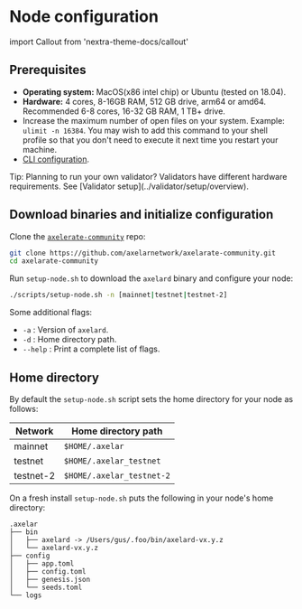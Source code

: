 # Node configuration

import Callout from 'nextra-theme-docs/callout'

## Prerequisites

- **Operating system:** MacOS(x86 intel chip) or Ubuntu (tested on 18.04).
- **Hardware:** 4 cores, 8-16GB RAM, 512 GB drive, arm64 or amd64. Recommended 6-8 cores, 16-32 GB RAM, 1 TB+ drive.
- Increase the maximum number of open files on your system. Example: `ulimit -n 16384`. You may wish to add this command to your shell profile so that you don't need to execute it next time you restart your machine.
- [CLI configuration](config-cli).

<Callout emoji="💡">
  Tip: Planning to run your own validator? Validators have different hardware requirements.  See [Validator setup](../validator/setup/overview).
</Callout>

## Download binaries and initialize configuration

Clone the [`axelerate-community`](https://github.com/axelarnetwork/axelarate-community) repo:

```bash
git clone https://github.com/axelarnetwork/axelarate-community.git
cd axelarate-community
```

Run `setup-node.sh` to download the `axelard` binary and configure your node:

```bash
./scripts/setup-node.sh -n [mainnet|testnet|testnet-2]
```

Some additional flags:

- `-a` : Version of `axelard`.
- `-d` : Home directory path.
- `--help` : Print a complete list of flags.

## Home directory

By default the `setup-node.sh` script sets the home directory for your node as follows:

| Network   | Home directory path   |
| --------- | --------------------- |
| mainnet   | `$HOME/.axelar`           |
| testnet   | `$HOME/.axelar_testnet`   |
| testnet-2 | `$HOME/.axelar_testnet-2` |

On a fresh install `setup-node.sh` puts the following in your node's home directory:

```
.axelar
├── bin
│   ├── axelard -> /Users/gus/.foo/bin/axelard-vx.y.z
│   └── axelard-vx.y.z
├── config
│   ├── app.toml
│   ├── config.toml
│   ├── genesis.json
│   └── seeds.toml
└── logs
```
